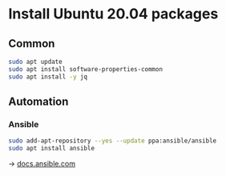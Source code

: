 # Install Ubuntu 20.04 packages

## Common

```bash
sudo apt update
sudo apt install software-properties-common
sudo apt install -y jq
```

## Automation

### Ansible

```bash
sudo add-apt-repository --yes --update ppa:ansible/ansible
sudo apt install ansible
```

→ [docs.ansible.com](https://docs.ansible.com/ansible/latest/installation_guide/installation_distros.html#installing-ansible-on-ubuntu)
